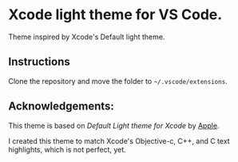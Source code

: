# Xcode light theme for VS Code.

Theme inspired by Xcode's Default light theme.

## Instructions

Clone the repository and move the folder to `~/.vscode/extensions`.

## Acknowledgements:

This theme is based on _Default Light theme for Xcode_ by [Apple](https://apple.com).

I created this theme to match Xcode's Objective-c, C++, and C text highlights, which is not perfect, yet.